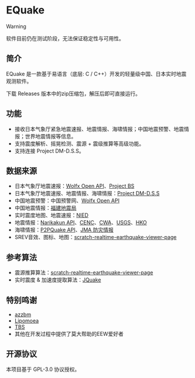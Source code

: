 # EQuake
> [!Warning]
> 软件目前仍在测试阶段，无法保证稳定性与可用性。
## 简介
EQuake 是一款基于易语言（底层: C / C++）开发的轻量级中国、日本实时地震观测软件。

下载 Releases 版本中的zip压缩包，解压后即可直接运行。
## 功能
* 接收日本气象厅紧急地震速报、地震情报、海啸情报；中国地震预警、地震情报；世界地震情报等信息。
* 支持震度解析、摇晃检测、震源 + 震级推算等高级功能。
* 支持连接 Project DM-D.S.S。
## 数据来源
* 日本气象厅地震速报：[Wolfx Open API](https://wolfx.jp/apidoc)、[Project BS](https://telegram-cf.projectbs.cn/zh-CN)
* 日本气象厅地震速报、地震情报、海啸情报：[Project DM-D.S.S](https://dmdata.jp/)
* 中国地震预警：中国预警网、[Wolfx Open API](https://wolfx.jp/apidoc)
* 中国地震情报：[福建地震局](https://www.fjdzj.gov.cn/)
* 实时震度地图、地震速报：[NIED](https://www.bosai.go.jp/e/index.html)
* 地震情报：[Narikakun API](https://dev.narikakun.net/)、[CENC](https://www.cenc.ac.cn/)、[CWA](https://www.cwa.gov.tw/V8/C/)、[USGS](https://www.usgs.gov/)、[HKO](https://www.hko.gov.hk/sc/index.html)
* 海啸情报：[P2PQuake API](https://www.p2pquake.net/develop/json_api_v2/)、[JMA 防灾情报](https://www.jma.go.jp/jma/menu/menuflash.html)
* SREV音效、图标、地图：[scratch-realtime-earthquake-viewer-page](https://github.com/kotoho7/scratch-realtime-earthquake-viewer-page)
## 参考算法
* 震源推算算法：[scratch-realtime-earthquake-viewer-page](https://github.com/kotoho7/scratch-realtime-earthquake-viewer-page)
* 实时震度 & 加速度提取算法：[JQuake](https://jquake.net/)
## 特别鸣谢
* [azzbm](https://space.bilibili.com/702013828)
* [Lipomoea](https://space.bilibili.com/316757498)
* [TBS](https://space.bilibili.com/652050915/)
* 其他在开发过程中提供了莫大帮助的EEW爱好者
## 开源协议
本项目基于 GPL-3.0 协议授权。
